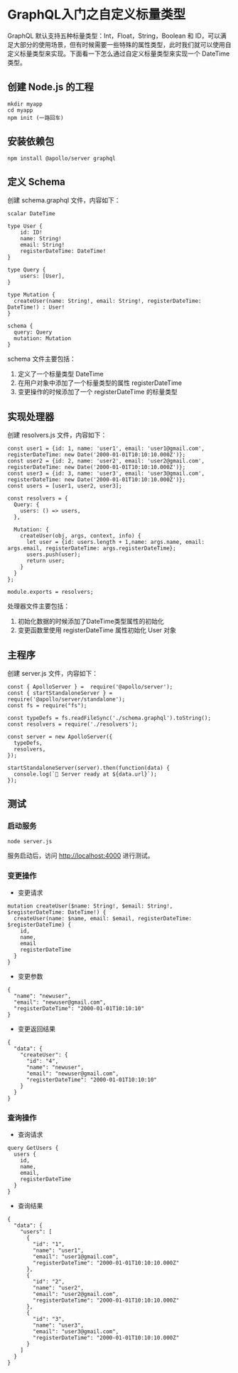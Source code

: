 # GraphQL入门之自定义标量类型

GraphQL 默认支持五种标量类型：Int，Float，String，Boolean 和 ID，可以满足大部分的使用场景，但有时候需要一些特殊的属性类型，此时我们就可以使用自定义标量类型来实现。下面看一下怎么通过自定义标量类型来实现一个 DateTime 类型。

## 创建 Node.js 的工程

```shell
mkdir myapp
cd myapp
npm init (一路回车)
```

## 安装依赖包

```shell
npm install @apollo/server graphql
```

## 定义 Schema

创建 schema.graphql 文件，内容如下：

``` shell
scalar DateTime

type User {
    id: ID!
    name: String!
    email: String!
    registerDateTime: DateTime!
}

type Query {
    users: [User],
}

type Mutation {
  createUser(name: String!, email: String!, registerDateTime: DateTime!) : User!
}

schema {
  query: Query
  mutation: Mutation
}
```

schema 文件主要包括：

1. 定义了一个标量类型 DateTime
2. 在用户对象中添加了一个标量类型的属性 registerDateTime
3. 变更操作的时候添加了一个 registerDateTime 的标量类型

## 实现处理器

创建 resolvers.js 文件，内容如下：

``` shell
const user1 = {id: 1, name: 'user1', email: 'user1@gmail.com', registerDateTime: new Date('2000-01-01T10:10:10.000Z')};
const user2 = {id: 2, name: 'user2', email: 'user2@gmail.com', registerDateTime: new Date('2000-01-01T10:10:10.000Z')};
const user3 = {id: 3, name: 'user3', email: 'user3@gmail.com', registerDateTime: new Date('2000-01-01T10:10:10.000Z')};
const users = [user1, user2, user3];

const resolvers = {
  Query: {
    users: () => users,
  },

  Mutation: {
    createUser(obj, args, context, info) {
      let user = {id: users.length + 1,name: args.name, email: args.email, registerDateTime: args.registerDateTime};
      users.push(user);
      return user;
    }
  }
};

module.exports = resolvers;
```

处理器文件主要包括：

1. 初始化数据的时候添加了DateTime类型属性的初始化
2. 变更函数里使用 registerDateTime 属性初始化 User 对象

## 主程序

创建 server.js 文件，内容如下：

```
const { ApolloServer } =  require('@apollo/server');
const { startStandaloneServer } = require('@apollo/server/standalone');
const fs = require("fs");

const typeDefs = fs.readFileSync('./schema.graphql').toString();
const resolvers = require('./resolvers');

const server = new ApolloServer({
  typeDefs,
  resolvers,
});

startStandaloneServer(server).then(function(data) {
  console.log(`🚀 Server ready at ${data.url}`);
});
```

## 测试

### 启动服务

```shell
node server.js
```

服务启动后，访问 [http://localhost:4000](http://localhost:4000) 进行测试。

### 变更操作

* 变更请求

``` shell
mutation createUser($name: String!, $email: String!, $registerDateTime: DateTime!) {
  createUser(name: $name, email: $email, registerDateTime: $registerDateTime) {
    id,
    name,
    email
    registerDateTime
  }
}
```

* 变更参数

``` shell
{
  "name": "newuser",
  "email": "newuser@gmail.com",
  "registerDateTime": "2000-01-01T10:10:10"
}
```

* 变更返回结果

``` shell
{
  "data": {
    "createUser": {
      "id": "4",
      "name": "newuser",
      "email": "newuser@gmail.com",
      "registerDateTime": "2000-01-01T10:10:10"
    }
  }
}
```

### 查询操作

* 查询请求

``` shell
query GetUsers {
  users {
    id,
    name,
    email,
    registerDateTime
  }
}
```

* 查询结果

``` shell
{
  "data": {
    "users": [
      {
        "id": "1",
        "name": "user1",
        "email": "user1@gmail.com",
        "registerDateTime": "2000-01-01T10:10:10.000Z"
      },
      {
        "id": "2",
        "name": "user2",
        "email": "user2@gmail.com",
        "registerDateTime": "2000-01-01T10:10:10.000Z"
      },
      {
        "id": "3",
        "name": "user3",
        "email": "user3@gmail.com",
        "registerDateTime": "2000-01-01T10:10:10.000Z"
      }
    ]
  }
}
```
